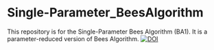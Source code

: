 # Single-Parameter_BeesAlgorithm
This repository is for the Single-Parameter Bees Algorithm (BA1). It is a parameter-reduced version of Bees Algorithm.
<a href="https://zenodo.org/doi/10.5281/zenodo.13646906"><img src="https://zenodo.org/badge/851708699.svg" alt="DOI"></a>
